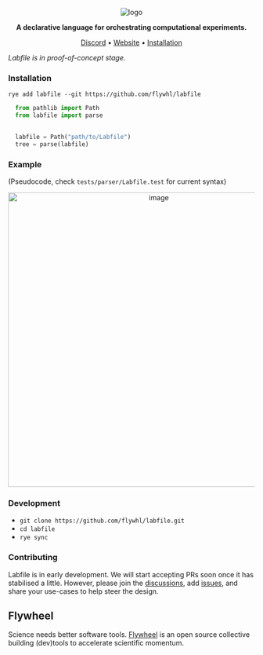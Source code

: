 <div align="center">
  
  ![logo](https://github.com/user-attachments/assets/78c35cdc-74af-49da-8ea3-5f09d26a6b9c)
  
  **A declarative language for orchestrating computational experiments.**

  [Discord](https://discord.gg/kTkF2e69fH) • [Website](https://flywhl.dev) • [Installation](#installation)
</div>

*Labfile is in proof-of-concept stage.*


### Installation
`rye add labfile --git https://github.com/flywhl/labfile`

```python
  from pathlib import Path
  from labfile import parse
  

  labfile = Path("path/to/Labfile")
  tree = parse(labfile)
  ```

### Example
(Pseudocode, check `tests/parser/Labfile.test` for current syntax)

<p align="center">
  
  <img width="600" alt="image" src="https://github.com/user-attachments/assets/11ec6161-b8b5-4dd1-955f-87d1bb471e70">
</p>

### Development

* `git clone https://github.com/flywhl/labfile.git`
* `cd labfile`
* `rye sync`

### Contributing

Labfile is in early development. We will start accepting PRs soon once it has stabilised a little. However, please join the [discussions](https://github.com/flywhl/labfile/discussions), add [issues](https://github.com/flywhl/labfile/issues), and share your use-cases to help steer the design.

## Flywheel

Science needs better software tools. [Flywheel](https://flywhl.dev/) is an open source collective building (dev)tools to accelerate scientific momentum.

